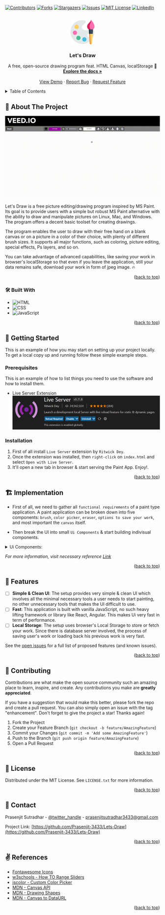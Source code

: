 <!-- Improved compatibility of back to top link: See: https://github.com/othneildrew/Best-README-Template/pull/73 -->
<a name="readme-top"></a>
<!--
*** Thanks for checking out the Best-README-Template. If you have a suggestion
*** that would make this better, please fork the repo and create a pull request
*** or simply open an issue with the tag "enhancement".
*** Don't forget to give the project a star!
*** Thanks again! Now go create something AMAZING! :D
-->



<!-- PROJECT SHIELDS -->
<!--
*** I'm using markdown "reference style" links for readability.
*** Reference links are enclosed in brackets [ ] instead of parentheses ( ).
*** See the bottom of this document for the declaration of the reference variables
*** for contributors-url, forks-url, etc. This is an optional, concise syntax you may use.
*** https://www.markdownguide.org/basic-syntax/#reference-style-links
-->
[![Contributors][contributors-shield]][contributors-url]
[![Forks][forks-shield]][forks-url]
[![Stargazers][stars-shield]][stars-url]
[![Issues][issues-shield]][issues-url]
[![MIT License][license-shield]][license-url]
[![LinkedIn][linkedin-shield]][linkedin-url]



<!-- PROJECT LOGO -->
<br />
<div align="center">
  <a href="https://github.com/Prasenjit-3433/Lets-Draw">
    <img src="images/paint.png" alt="Logo" width="80" height="80">
  </a>

<h3 align="center">Let's Draw</h3>

  <p align="center">
    A free, open-source drawing program feat. HTML Canvas, localStorage 🎨
    <br />
    <a href="https://github.com/Prasenjit-3433/Lets-Draw"><strong>Explore the docs »</strong></a>
    <br />
    <br />
    <a href="https://letsdrawjs.netlify.app/">View Demo</a>
    ·
    <a href="https://github.com/Prasenjit-3433/Lets-Draw/issues">Report Bug</a>
    ·
    <a href="https://github.com/Prasenjit-3433/Lets-Draw/issues">Request Feature</a>
  </p>
</div>



<!-- TABLE OF CONTENTS -->
<details>
  <summary>Table of Contents</summary>
  <ol>
    <li>
      <a href="#-about-the-project">About The Project</a>
      <ul>
        <li><a href="#-built-with">Tech Stack</a></li>
      </ul>
    </li>
    <li>
      <a href="#-getting-started">Getting Started</a>
      <ul>
        <li><a href="#prerequisites">Prerequisites</a></li>
        <li><a href="#installation">Installation</a></li>
      </ul>
    </li>
    <li><a href="#%EF%B8%8F-implementation">Implementation</a></li>
    <li><a href="#-features">Features</a></li>
    <li><a href="#-contributing">Contributing</a></li>
    <li><a href="#-license">License</a></li>
    <li><a href="#-contact">Contact</a></li>
    <li><a href="#%EF%B8%8F-references">References</a></li>
  </ol>
</details>



<!-- ABOUT THE PROJECT -->
## 🙋 About The Project

<!--  ![Screenshot](images/demo.gif) -->
<p align="center">
  <img src="images/demo.gif" alt="Animated Demo" />
</p>




Let's Draw is a free picture editing/drawing program inspired by MS Paint. Its goal is to provide users with a simple but robust MS Paint alternative with the ability to draw and manipulate pictures on Linux, Mac, and Windows. The program offers a decent basic toolset for creating drawings.

The program enables the user to draw with their free hand on a blank canvas or on a picture in a color of their choice, with plenty of different brush sizes. It supports all major functions, such as coloring, picture editing, special effects, Ps layers, and so on.

You can take advantage of advanced capabilities, like saving your work in browser's localStorage so that even if you leave the application, still your data remains safe, download your work in form of jpeg image. 🔥

<p align="right">(<a href="#readme-top">back to top</a>)</p>



### 🛠 Built With

* ![HTML](https://img.shields.io/badge/HTML5-f06529?style=for-the-badge&logo=html5&logoColor=white)
* ![CSS](https://img.shields.io/badge/CSS3-2965f1?style=for-the-badge&logo=CSS3&logoColor=white)
* ![JavaScript](https://img.shields.io/badge/JavaScript-F0DB4F?style=for-the-badge&logo=JavaScript&logoColor=323330)

<p align="right">(<a href="#readme-top">back to top</a>)</p>



<!-- GETTING STARTED -->
## 🚀 Getting Started

This is an example of how you may start on setting up your project locally.
To get a local copy up and running follow these simple example steps.

### Prerequisites

This is an example of how to list things you need to use the software and how to install them.
* Live Server Extension
  ![Live-Server](images/liveserver.png)

### Installation

1. First of all install `Live Server` extension by `Ritwick Dey`.
2. Once the extension was installed, then `right-click` on `index.html` and select `Open with Live Server`.
3. It'll open a new tab in browser & start serving the Paint App. Enjoy!.


<p align="right">(<a href="#readme-top">back to top</a>)</p>



<!-- USAGE EXAMPLES -->
## 🏗️ Implementation

* First of all, we need to gather all `functional requirements` of a paint type application. A paint application can be broken down into five components: `brush`, `color picker`, `eraser`, `options to save your work`, and most important the `canvas` itself.

* Then break the UI into small `Ui Components` & start building indivisual components.
<details>
<summary>Ui Components:</summary>
<ol>
<li>
    <details>
      <summary>Custom Slider, JSColor, Mobile Message</summary>
      <ul>
        <li>First of all, we created a navbar of height 50px which take 100% of width of the viewport. Then placed all necessary fontawesome icons inside it and styled them accordingly.</li>
        <li>Next, our color picker slider looks so ugly, so customized it.</li>
        <li>Also the color picker for brush, canvas background doesn't look well on all operating systems. So it needs to customised. In this case, I'm using 3rd party library called jscolor. I modified some code in the jscolor.js file of that library & styled the input elements as it needs to be.</li>
        <li>This application is not compatible to work on any mobile devices. So it shows a warning message to user to use larger screen.</li>
      </ul>
    </details>
  </li>
  </li>
  <li>
    <details>
      <summary>Canvas API</summary>
      <ul>
        <li>First of all, we need to setup our canvas in javascript. In order to do that, create a canvas element and then call getContent() with param `2d` on it to get Canvas Context which allows us to work with the canvas.</li>
        <li>In JavaScript, I set the `width`, `height` of canvas to window.innerWidth, window.innerHeight - 50 (as 50px is the height of the toolbar at top).</li>
        <li>To change background color, it listenes for `change` event to get the new value & then re-create the canvas again.</li>
        <li>Now for the brush, it listenes for `change` event on the input element of type `range` .i.e. on custom slider to get the user's choosen size of the brush. Also the color for brush is stored in global var so that it can be used on other places as well.</li>
        <li>Last one is eraser, an erase is nothing just a brush with the same color of the background.</li>
      </ul>
    </details>
    </li>
  <li>
    <details>
      <summary>Drawing on Canvas</summary>
      <ul>
        <li>Normally 1 unit in the grid corresponds to 1 pixel on the canvas.  The origin of this grid is positioned in the top left corner at coordinate (0,0). All elements are placed relative to this origin. So the position of the top left corner of the blue square becomes x pixels from the left and y pixels from the top, at coordinate (x,y).</li>
        <li>Drawing paths: Now let's look at paths. A path is a list of points, connected by segments of lines that can be of different shapes, curved or not, of different width and of different color. To make shapes using paths, we take some extra steps:</li>
        <li>1. First, you create the path.</li>
        <li>2. Then you use drawing commands to draw into the path</li>
        <li>3. Once the path has been created, you can stroke or fill the path to render it.</li>
        <li>The brush will listen for 'MouseEvent' on the canvas element. Then the drawing will happen when 'onmousemove' event occus along with between 'onmousedown' and 'onmouseup' events.</li>
      </ul>
    </details>
  </li>
  <li>
  <details>
      <summary>Storing, Fetching drawing data from localStorage</summary>
    <ul>
        <li>On the fire of 'onmousemove' event, we store the coordinate of current position in (x, y) form, current brush size, current brush color and current brush type like whether it's a brush or an eraser!.</li>
        <li>It stores all the above said informations in a global array. This allows to repaint the canvas automatically, otherwise on the change of background color, all the drawings get lost.</li>
        <li>Now on the click on `arrow-down` icon, it saves that global array into localStorage.</li>
        <li>Similarly, on the click on `arrow-up` icon, it fetches that global array from localStorage and re-constructs the canvas again.</li>
        <li>Last but not least, to download user's drawing, on click on `download` icon, it makes canvas to a DataURL by calling toDataURL on canvas with type 'image/jpeg' and jpeg quality to  '1.0' .i.e. full quality.</li>
      </ul>
    </details>
  </li>
</ol>
</details>

_For more information, visit necessary reference [Link](#%EF%B8%8F-references)_

<p align="right">(<a href="#readme-top">back to top</a>)</p>



<!-- Features -->
## 💎 Features

- [ ] **Simple & Clean UI**: The setup provides very simple & clean UI which involves all the minimal necessary tools a user needs to start painting, no other unnecessary tools that makes the UI difficult to use.
- [ ] **Fast**: This application is built with vanilla JavaScript, no such heavy lifting framework or library like React, Angular. This makes Ui very fast in term of performance.
- [ ] **Local Storage**: The setup uses browser's Local Storage to store or fetch your work. Since there is database server involved, the process of saving user's work or loading back his previous work is very fast.

See the [open issues](https://github.com/Prasenjit-3433/Lets-Draw/issues) for a full list of proposed features (and known issues).

<p align="right">(<a href="#readme-top">back to top</a>)</p>



<!-- CONTRIBUTING -->
## 🤝 Contributing

Contributions are what make the open source community such an amazing place to learn, inspire, and create. Any contributions you make are **greatly appreciated**.

If you have a suggestion that would make this better, please fork the repo and create a pull request. You can also simply open an issue with the tag "enhancement".
Don't forget to give the project a star! Thanks again!

1. Fork the Project
2. Create your Feature Branch (`git checkout -b feature/AmazingFeature`)
3. Commit your Changes (`git commit -m 'Add some AmazingFeature'`)
4. Push to the Branch (`git push origin feature/AmazingFeature`)
5. Open a Pull Request

<p align="right">(<a href="#readme-top">back to top</a>)</p>



<!-- LICENSE -->
## 📜 License

Distributed under the MIT License. See `LICENSE.txt` for more information.

<p align="right">(<a href="#readme-top">back to top</a>)</p>



<!-- CONTACT -->
## 📮 Contact

Prasenjit Sutradhar - [@twitter_handle](https://twitter.com/twitter_handle) - prasenjitsutradhar3433@gmail.com

Project Link: [https://github.com/Prasenjit-3433/Lets-Draw](https://github.com/Prasenjit-3433/Lets-Draw)

<p align="right">(<a href="#readme-top">back to top</a>)</p>



<!-- references -->
## ✌️ References

* [Fontawesome Icons](https://fontawesome.com/icons?d=gallery&m=free)
* [w3schools - How TO Range Sliders](https://www.w3schools.com/howto/howto_js_rangeslider.asp)
* [jscolor - Custom Color Picker](https://jscolor.com/)
* [MDN - Canvas API](https://developer.mozilla.org/en-US/docs/Web/API/Canvas_API/Tutorial/Basic_usage)
* [MDN - Drawing Shapes](https://developer.mozilla.org/en-US/docs/Web/API/Canvas_API/Tutorial/Drawing_shapes)
* [MDN - Canvas to DataURL](https://developer.mozilla.org/en-US/docs/Web/API/HTMLCanvasElement/toDataURL)



<p align="right">(<a href="#readme-top">back to top</a>)</p>



<!-- MARKDOWN LINKS & IMAGES -->
<!-- https://www.markdownguide.org/basic-syntax/#reference-style-links -->
[contributors-shield]: https://img.shields.io/github/contributors/Prasenjit-3433/Lets-Draw.svg?style=for-the-badge
[contributors-url]: https://github.com/Prasenjit-3433/Lets-Draw/graphs/contributors
[forks-shield]: https://img.shields.io/github/forks/Prasenjit-3433/Lets-Draw.svg?style=for-the-badge
[forks-url]: https://github.com/Prasenjit-3433/Lets-Draw/network/members
[stars-shield]: https://img.shields.io/github/stars/Prasenjit-3433/Lets-Draw.svg?style=for-the-badge
[stars-url]: https://github.com/Prasenjit-3433/Lets-Draw/stargazers
[issues-shield]: https://img.shields.io/github/issues/Prasenjit-3433/Lets-Draw.svg?style=for-the-badge
[issues-url]: https://github.com/Prasenjit-3433/Lets-Draw/issues
[license-shield]: https://img.shields.io/github/license/Prasenjit-3433/Lets-Draw.svg?style=for-the-badge
[license-url]: https://github.com/Prasenjit-3433/Lets-Draw/blob/main/LICENSE.txt
[linkedin-shield]: https://img.shields.io/badge/-LinkedIn-black.svg?style=for-the-badge&logo=linkedin&colorB=555
[linkedin-url]: https://in.linkedin.com/
[product-screenshot]: images/screenshot.png
[HTML5]: https://img.shields.io/badge/HTML5-f06529?style=for-the-badge&logo=html5&logoColor=white
[HTML-url]: https://developer.mozilla.org/en-US/docs/Glossary/HTML5
[Css]: https://img.shields.io/badge/CSS3-2965f1?style=for-the-badge&logo=CSS3&logoColor=white
[Css-url]: https://developer.mozilla.org/en-US/docs/Web/CSS
[Js]: https://img.shields.io/badge/JavaScript-F0DB4F?style=for-the-badge&logo=JavaScript&logoColor=323330
[Js-url]: https://www.javascript.com/
